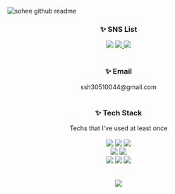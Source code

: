 ![sohee github readme](https://user-images.githubusercontent.com/100933263/184902104-50d611af-71c7-404d-91cf-3791d1300b26.gif)

<div align=center>
<h3>✨ SNS List</h3>
<a href="https://sophie0527.tistory.com/" target="_blank"><img src="https://img.shields.io/badge/Tech Blog-000000?style=flat-square&logo=tistory&logoColor=white"></a>
<a href="ssh30510044@gmail.com" target="_blank"><img src="https://img.shields.io/badge/Gmail-d14836?style=flat-square&logo=Gmail&logoColor=white&link=mailto:ssh30510044@gmail.com">
</a>
<a href="https://instagram.com/s_sohyi/" target="_blank"><img src="https://img.shields.io/badge/Instagram-E4405F?style=flat-square&logo=instagram&logoColor=white">
</a>
<br>
</div>
<br>

<div align=center>
<h3>✨ Email</h3>
ssh30510044@gmail.com
<br>
</div>
<br>

<div align=center>
<h3>✨ Tech Stack</h3>
Techs that I've used at least once
</div>
<br>

<div align=center> 
<img src="https://img.shields.io/badge/html-E34F26?style=for-the-badge&logo=HTML5&logoColor=white"> 
<img src="https://img.shields.io/badge/css-1572B6?style=for-the-badge&logo=css3&logoColor=white"> 
<img src="https://img.shields.io/badge/javascript-F7DF1E?style=for-the-badge&logo=javascript&logoColor=black">
<br>
<img src="https://img.shields.io/badge/react-61DAFB?style=for-the-badge&logo=react&logoColor=black"> 
<img src="https://img.shields.io/badge/typeScript-3178C6?style=for-the-badge&logo=typeScript&logoColor=white">
<br>
<img src="https://img.shields.io/badge/github-181717?style=for-the-badge&logo=github&logoColor=white">
<img src="https://img.shields.io/badge/git-F05032?style=for-the-badge&logo=git&logoColor=white">
<img src="https://img.shields.io/badge/notion-000000?style=for-the-badge&logo=notion&logoColor=white">
</div>
<br>
<br>
<div align=center>
<a href="Sophie0527's github stats" target="_blank"><img src="https://github-readme-stats.vercel.app/api?username=Sophie0527&show_icons=true">
</a>
</div>


